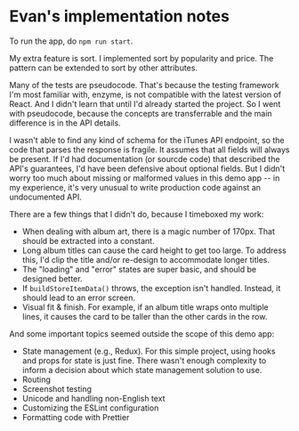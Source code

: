 Evan's implementation notes
===========================
To run the app, do `npm run start`.

My extra feature is sort. I implemented sort by popularity and price. The pattern can
be extended to sort by other attributes.

Many of the tests are pseudocode. That's because the testing framework I'm most
familiar with, enzyme, is not compatible with the latest version of React. And I
didn't learn that until I'd already started the project. So I went with pseudocode,
because the concepts are transferrable and the main difference is in the API details.

I wasn't able to find any kind of schema for the iTunes API endpoint, so the code that
parses the response is fragile. It assumes that all fields will always be present.
If I'd had documentation (or sourcde code) that described the API's guarantees,
I'd have been defensive about optional fields. But I didn't worry too much about missing
or malformed values in this demo app -- in my experience, it's very unusual to write
production code against an undocumented API.

There are a few things that I didn't do, because I timeboxed my work:
- When dealing with album art, there is a magic number of 170px. That should be 
  extracted into a constant.
- Long album titles can cause the card height to get too large. To address this,
  I'd clip the title and/or re-design to accommodate longer titles.
- The "loading" and "error" states are super basic, and should be designed better.
- If `buildStoreItemData()` throws, the exception isn't handled. Instead, it should
  lead to an error screen.
- Visual fit & finish. For example, if an album title wraps onto multiple lines, it
  causes the card to be taller than the other cards in the row.  

And some important topics seemed outside the scope of this demo app:
- State management (e.g., Redux). For this simple project, using hooks and props for
  state is just fine. There wasn't enough complexity to inform a decision about which
  state management solution to use.
- Routing  
- Screenshot testing
- Unicode and handling non-English text
- Customizing the ESLint configuration
- Formatting code with Prettier
